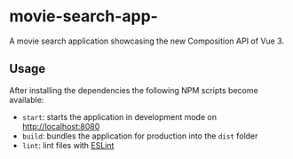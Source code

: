 # movie-search-app-
A movie search application showcasing the new Composition API of Vue 3.

## Usage

After installing the dependencies the following NPM scripts become available:

- `start`: starts the application in development mode on [http://localhost:8080](http://localhost:8080)
- `build`: bundles the application for production into the `dist` folder
- `lint`: lint files with [ESLint](https://eslint.org/)
